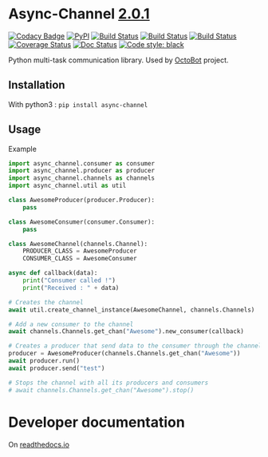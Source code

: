 # Async-Channel [2.0.1](https://github.com/Drakkar-Software/Async-Channel/blob/master/CHANGELOG.md)
[![Codacy Badge](https://app.codacy.com/project/badge/Grade/523d43c62f1d4de08395752367f5fddc)](https://www.codacy.com/gh/Drakkar-Software/Async-Channel/dashboard?utm_source=github.com&amp;utm_medium=referral&amp;utm_content=Drakkar-Software/Async-Channel&amp;utm_campaign=Badge_Grade)
[![PyPI](https://img.shields.io/pypi/v/channel.svg)](https://pypi.python.org/pypi/channel/)
[![Build Status](https://api.travis-ci.com/Drakkar-Software/OctoBot-Channels.svg?branch=master)](https://travis-ci.com/Drakkar-Software/OctoBot-Channels) 
[![Build Status](https://dev.azure.com/drakkarsoftware/channel/_apis/build/status/Drakkar-Software.channel?branchName=master)](https://dev.azure.com/drakkarsoftware/channel/_build/latest?definitionId=3&branchName=master)
[![Build Status](https://cloud.drone.io/api/badges/Drakkar-Software/Async-Channel/status.svg)](https://cloud.drone.io/Drakkar-Software/Async-Channel)
[![Coverage Status](https://coveralls.io/repos/github/Drakkar-Software/OctoBot-Channels/badge.svg?branch=master)](https://coveralls.io/github/Drakkar-Software/OctoBot-Channels?branch=master)
[![Doc Status](https://readthedocs.org/projects/octobot-channels/badge/?version=stable)](https://octobot-channels.readthedocs.io/en/stable/?badge=stable)
[![Code style: black](https://img.shields.io/badge/code%20style-black-000000.svg)](https://github.com/psf/black)

Python multi-task communication library. Used by [OctoBot](https://github.com/Drakkar-Software/OctoBot) project.

## Installation
With python3 : `pip install async-channel`

## Usage
Example
```python
import async_channel.consumer as consumer
import async_channel.producer as producer
import async_channel.channels as channels
import async_channel.util as util

class AwesomeProducer(producer.Producer):
    pass

class AwesomeConsumer(consumer.Consumer):
    pass

class AwesomeChannel(channels.Channel):
    PRODUCER_CLASS = AwesomeProducer
    CONSUMER_CLASS = AwesomeConsumer

async def callback(data):
    print("Consumer called !")
    print("Received : " + data)

# Creates the channel
await util.create_channel_instance(AwesomeChannel, channels.Channels)

# Add a new consumer to the channel
await channels.Channels.get_chan("Awesome").new_consumer(callback)

# Creates a producer that send data to the consumer through the channel
producer = AwesomeProducer(channels.Channels.get_chan("Awesome"))
await producer.run()
await producer.send("test")

# Stops the channel with all its producers and consumers
# await channels.Channels.get_chan("Awesome").stop()
```

# Developer documentation
On [readthedocs.io](https://octobot-channels.readthedocs.io/en/latest/)
